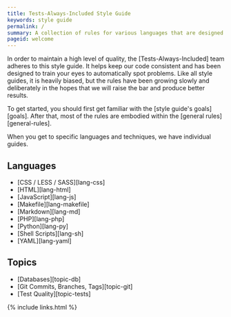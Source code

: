 ```yaml
---
title: Tests-Always-Included Style Guide
keywords: style guide
permalink: /
summary: A collection of rules for various languages that are designed to help spot problems, untangle code and provide consistency.
pageid: welcome
---
```


In order to maintain a high level of quality, the [Tests-Always-Included] team adheres to this style guide.  It helps keep our code consistent and has been designed to train your eyes to automatically spot problems.  Like all style guides, it is heavily biased, but the rules have been growing slowly and deliberately in the hopes that we will raise the bar and produce better results.

To get started, you should first get familiar with the [style guide's goals][goals].  After that, most of the rules are embodied within the [general rules][general-rules].

When you get to specific languages and techniques, we have individual guides.


Languages
---------

* [CSS / LESS / SASS][lang-css]
* [HTML][lang-html]
* [JavaScript][lang-js]
* [Makefile][lang-makefile]
* [Markdown][lang-md]
* [PHP][lang-php]
* [Python][lang-py]
* [Shell Scripts][lang-sh]
* [YAML][lang-yaml]


Topics
------

* [Databases][topic-db]
* [Git Commits, Branches, Tags][topic-git]
* [Test Quality][topic-tests]

{% include links.html %}
